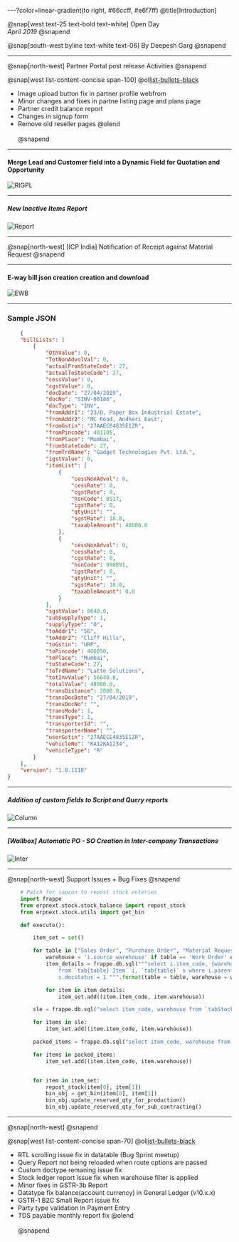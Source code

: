 ---?color=linear-gradient(to right, #66ccff, #e6f7ff)
@title[Introduction]

@snap[west text-25 text-bold text-white]
Open Day<br>*April 2019*
@snapend

@snap[south-west byline text-white text-06]
By Deepesh Garg
@snapend

---
@snap[north-west]
Partner Portal post release Activities
@snapend

@snap[west list-content-concise span-100]
@ol[list-bullets-black](false)
- Image upload button fix in partner profile webfrom
- Minor changes and fixes in partne listing page and plans page
- Partner credit balance report
- Changes in signup form
- Remove old reseller pages
@olend
<br><br>
@snapend

---
#### Merge Lead and Customer field into a Dynamic Field for Quotation and Opportunity

![RIGPL](assets/img/rigpl.png)

---

##### New Inactive Items Report

![Report](assets/img/inactive.png)


---


@snap[north-west]
[ICP India] Notification of Receipt against Material Request
@snapend


---


#### E-way bill json creation creation and download

![EWB](assets/img/ewb.gif)

---


### Sample JSON

```json
	{
    "billLists": [
        {
            "OthValue": 0,
            "TotNonAdvolVal": 0,
            "actualFromStateCode": 27,
            "actualToStateCode": 27,
            "cessValue": 0,
            "cgstValue": 0,
            "docDate": "27/04/2019",
            "docNo": "SINV-00186",
            "docType": "INV",
            "fromAddr1": "23/D, Paper Box Industrial Estate",
            "fromAddr2": "MC Road, Andheri East",
            "fromGstin": "27AAECE4835E1ZR",
            "fromPincode": 401105,
            "fromPlace": "Mumbai",
            "fromStateCode": 27,
            "fromTrdName": "Gadget Technologies Pvt. Ltd.",
            "igstValue": 0,
            "itemList": [
                {
                    "cessNonAdvol": 0,
                    "cessRate": 0,
                    "cgstRate": 0,
                    "hsnCode": 8517,
                    "igstRate": 0,
                    "qtyUnit": "",
                    "sgstRate": 18.0,
                    "taxableAmount": 48000.0
                },
                {
                    "cessNonAdvol": 0,
                    "cessRate": 0,
                    "cgstRate": 0,
                    "hsnCode": 998891,
                    "igstRate": 0,
                    "qtyUnit": "",
                    "sgstRate": 18.0,
                    "taxableAmount": 0.0
                }
            ],
            "sgstValue": 8640.0,
            "subSupplyType": 1,
            "supplyType": "O",
            "toAddr1": "56",
            "toAddr2": "Cliff Hills",
            "toGstin": "URP",
            "toPincode": 400050,
            "toPlace": "Mumbai",
            "toStateCode": 27,
            "toTrdName": "Latte Solutions",
            "totInvValue": 56640.0,
            "totalValue": 48000.0,
            "transDistance": 2000.0,
            "transDocDate": "27/04/2019",
            "transDocNo": "",
            "transMode": 1,
            "transType": 1,
            "transporterId": "",
            "transporterName": "",
            "userGstin": "27AAECE4835E1ZR",
            "vehicleNo": "KA12KA1234",
            "vehicleType": "R"
        }
    ],
    "version": "1.0.1118"
}
```


---


##### Addition of custom fields to Script and Query reports

![Column](assets/img/column.gif)



---


##### [Wallbox] Automatic PO - SO Creation in Inter-company Transactions

![Inter](assets/img/automatic.gif)



---

@snap[north-west]
Support Issues + Bug Fixes
@snapend

```python
	# Patch for sapcon to repost stock enteries
	import frappe
	from erpnext.stock.stock_balance import repost_stock
	from erpnext.stock.utils import get_bin

	def execute():

		item_set = set()

		for table in ["Sales Order", "Purchase Order", "Material Request", "Work Order"]:
			warehouse = 'i.source_warehouse' if table == 'Work Order' else 'i.warehouse'
			item_details = frappe.db.sql("""select i.item_code, {warehouse} as warehouse
				from `tab{table} Item` i, `tab{table}` s where i.parent = s.name and
				s.docstatus = 1 """.format(table = table, warehouse = warehouse), as_dict=1)

			for item in item_details:
				item_set.add((item.item_code, item.warehouse))

		sle = frappe.db.sql("select item_code, warehouse from `tabStock Ledger Entry` where docstatus = 1", as_dict=1)

		for items in sle:
			item_set.add((item.item_code, item.warehouse))

		packed_items = frappe.db.sql("select item_code, warehouse from `tabPacked Item` ", as_dict=1)

		for items in packed_items:
			item_set.add((item.item_code, item.warehouse))


		for item in item_set:
			repost_stock(item[0], item[1])
			bin_obj = get_bin(item[0], item[1])
			bin_obj.update_reserved_qty_for_production()
			bin_obj.update_reserved_qty_for_sub_contracting()
```

---
@snap[north-west]
@snapend

@snap[west list-content-concise span-70]
@ol[list-bullets-black](false)
- RTL scrolling issue fix in datatable (Bug Sprint meetup)
- Query Report not being reloaded when route options are passed
- Custom doctype remaning issue fix
- Stock ledger report issue fix when warehouse filter is applied
- Minor fixes in GSTR-3b Report
- Datatype fix balance(account currency) in General Ledger (v10.x.x)
- GSTR-1 B2C Small Report issue fix
- Party type validation in Payment Entry
- TDS payable monthly report fix
@olend
<br><br>
@snapend





